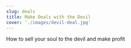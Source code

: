 ```yaml
---
slug: deals
title: Make Deals with the Devil
cover: './images/devil-deal.jpg'
---
```


How to sell your soul to the devil and make profit
